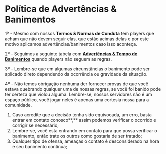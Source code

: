 # Política de Advertências & Banimentos

1º - Mesmo com nossos **Termos & Normas de Conduta** tem players que acham que não devem seguir elas, que estão acimas delas e por este motivo aplicamos advertências/banimentos caso isso aconteça.

2º - Seguimos a seguinte tabela com [**Advertências & Tempo de Banimentos**](http://bit.ly/337uhTG) quando players não seguem as regras.

3º - Lembre-se que em algumas circunstâncias o banimento pode ser aplicado direto dependendo da ocorrência ou gravidade da situação.

4º - Não temos obrigação nenhuma der fornecer provas de que você estava quebrando qualquer uma de nossas regras, se você foi banido pode ter certeza que violou alguma. Lembre-se, nossos servidores não é um espaço público, você jogar neles é apenas uma cortesia nossa para a comunidade.

1. Caso acredite que a decisão tenha sido equivocada, um erro, basta entrar em contato conosco**,** assim podemos verificar o ocorrido e corrigir se necessário;
2. Lembre-se, você esta entrando em contato para que possa verificar o banimento, então trate os outros como gostaria de ser tratado;
3. Qualquer tipo de ofensa, ameaças o contato é desconsiderado na hora e seu banimento continua;

